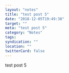 ```yaml
---
layout: "notes"
title: "test post 5"
date: "2018-12-05T19:49:38"
target: ""
meta: "test post 5"
category: "Notes"
tags:
syndication: ""
location: ""
twitterCard: false
---
```

test post 5
